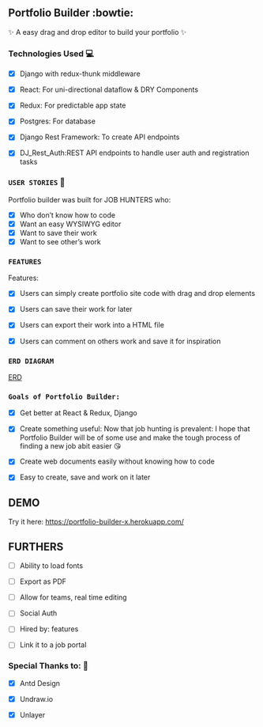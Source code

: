 
## Portfolio Builder :bowtie:

:sparkles: A easy drag and drop editor to build your portfolio :sparkles:


### Technologies Used :computer:
- [x] Django with redux-thunk middleware
- [x] React: For uni-directional dataflow & DRY Components
- [x] Redux: For predictable app state
- [x] Postgres: For database
- [x] Django Rest Framework: To create API endpoints
- [x] DJ_Rest_Auth:REST API endpoints to handle user auth and registration tasks


### `USER STORIES` :information_desk_person:
Portfolio builder was built for JOB HUNTERS who:
- [x] Who don’t know how to code
- [x] Want an easy WYSIWYG editor 
- [x] Want to save their work
- [x] Want to see other’s work

### `FEATURES`
Features:
- [x] Users can simply create portfolio site code with drag and drop elements
- [x] Users can save their work for later
- [x] Users can export their work into a HTML file
- [x] Users can comment on others work and save it for inspiration




### `ERD DIAGRAM`
[ERD](./ERD.png)



### `Goals of Portfolio Builder:`
- [x] Get better at React & Redux, Django
- [x] Create something useful: Now that job hunting is prevalent: I hope that Portfolio Builder will be of some use and make the tough process of finding a new job abit easier :kissing_heart:
- [x] Create web documents easily without knowing how to code
- [x] Easy to create, save and work on it later


## DEMO

Try it here:
https://portfolio-builder-x.herokuapp.com/

## FURTHERS
- [ ] Ability to load fonts
- [ ] Export as PDF
- [ ] Allow for teams, real time editing
- [ ] Social Auth
- [ ] Hired by: features
- [ ] Link it to a job portal 


### Special Thanks to: :love_letter:
- [x] Antd Design
- [x] Undraw.io
- [x] Unlayer 

